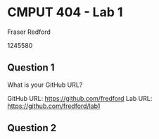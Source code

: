# CMPUT 404 - Lab 1

Fraser Redford

1245580

## Question 1

What is your GitHub URL?

GitHub URL: https://github.com/fredford
Lab URL: https://github.com/fredford/lab1

## Question 2

